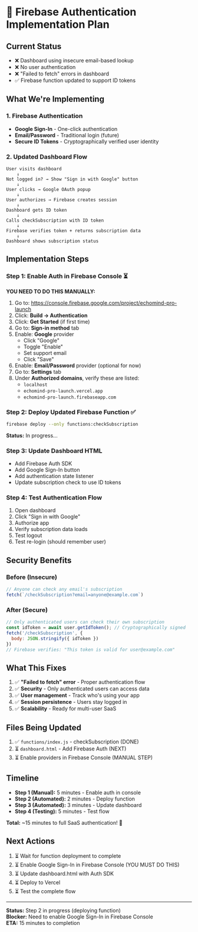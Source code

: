 # 🔐 Firebase Authentication Implementation Plan

## Current Status
- ❌ Dashboard using insecure email-based lookup
- ❌ No user authentication
- ❌ "Failed to fetch" errors in dashboard
- ✅ Firebase function updated to support ID tokens

## What We're Implementing

### 1. Firebase Authentication
- **Google Sign-In** - One-click authentication
- **Email/Password** - Traditional login (future)
- **Secure ID Tokens** - Cryptographically verified user identity

### 2. Updated Dashboard Flow
```
User visits dashboard
    ↓
Not logged in? → Show "Sign in with Google" button
    ↓
User clicks → Google OAuth popup
    ↓
User authorizes → Firebase creates session
    ↓
Dashboard gets ID token
    ↓
Calls checkSubscription with ID token
    ↓
Firebase verifies token + returns subscription data
    ↓
Dashboard shows subscription status
```

## Implementation Steps

### Step 1: Enable Auth in Firebase Console ⏳
**YOU NEED TO DO THIS MANUALLY:**

1. Go to: https://console.firebase.google.com/project/echomind-pro-launch
2. Click: **Build → Authentication**
3. Click: **Get Started** (if first time)
4. Go to: **Sign-in method** tab
5. Enable: **Google** provider
   - Click "Google"
   - Toggle "Enable"
   - Set support email
   - Click "Save"
6. Enable: **Email/Password** provider (optional for now)
7. Go to: **Settings** tab
8. Under **Authorized domains**, verify these are listed:
   - `localhost`
   - `echomind-pro-launch.vercel.app`
   - `echomind-pro-launch.firebaseapp.com`

### Step 2: Deploy Updated Firebase Function ✅
```bash
firebase deploy --only functions:checkSubscription
```
**Status:** In progress...

### Step 3: Update Dashboard HTML
- Add Firebase Auth SDK
- Add Google Sign-In button
- Add authentication state listener
- Update subscription check to use ID tokens

### Step 4: Test Authentication Flow
1. Open dashboard
2. Click "Sign in with Google"
3. Authorize app
4. Verify subscription data loads
5. Test logout
6. Test re-login (should remember user)

## Security Benefits

### Before (Insecure)
```javascript
// Anyone can check any email's subscription
fetch(`/checkSubscription?email=anyone@example.com`)
```

### After (Secure)
```javascript
// Only authenticated users can check their own subscription
const idToken = await user.getIdToken(); // Cryptographically signed
fetch('/checkSubscription', {
  body: JSON.stringify({ idToken })
})
// Firebase verifies: "This token is valid for user@example.com"
```

## What This Fixes

1. ✅ **"Failed to fetch" error** - Proper authentication flow
2. ✅ **Security** - Only authenticated users can access data
3. ✅ **User management** - Track who's using your app
4. ✅ **Session persistence** - Users stay logged in
5. ✅ **Scalability** - Ready for multi-user SaaS

## Files Being Updated

1. ✅ `functions/index.js` - checkSubscription (DONE)
2. ⏳ `dashboard.html` - Add Firebase Auth (NEXT)
3. ⏳ Enable providers in Firebase Console (MANUAL STEP)

## Timeline

- **Step 1 (Manual):** 5 minutes - Enable auth in console
- **Step 2 (Automated):** 2 minutes - Deploy function
- **Step 3 (Automated):** 3 minutes - Update dashboard
- **Step 4 (Testing):** 5 minutes - Test flow

**Total:** ~15 minutes to full SaaS authentication! 🚀

## Next Actions

1. ⏳ Wait for function deployment to complete
2. ⏳ Enable Google Sign-In in Firebase Console (YOU MUST DO THIS)
3. ⏳ Update dashboard.html with Auth SDK
4. ⏳ Deploy to Vercel
5. ⏳ Test the complete flow

---

**Status:** Step 2 in progress (deploying function)  
**Blocker:** Need to enable Google Sign-In in Firebase Console  
**ETA:** 15 minutes to completion
